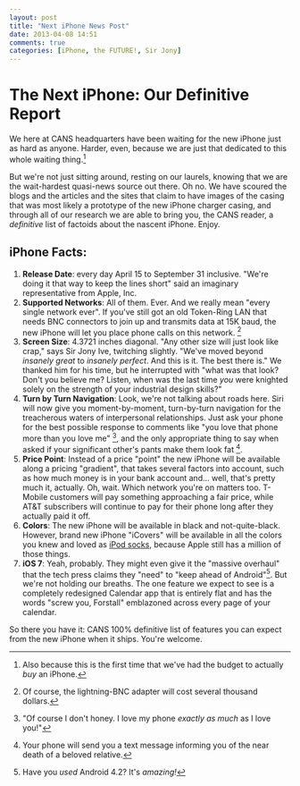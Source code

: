 ```yaml
---
layout: post
title: "Next iPhone News Post"
date: 2013-04-08 14:51
comments: true
categories: [iPhone, the FUTURE!, Sir Jony]
---
```


# The Next iPhone: Our Definitive Report

We here at CANS headquarters have been waiting for the new iPhone just as hard as anyone. Harder, even, because we are just that dedicated to this whole waiting thing.[^1]

But we're not just sitting around, resting on our laurels, knowing that we are the wait-hardest quasi-news source out there. Oh no. We have scoured the blogs and the articles and the sites that claim to have images of the casing that was most likely a prototype of the new iPhone charger casing, and through all of our research we are able to bring you, the CANS reader, a *definitive* list of factoids about the nascent iPhone. Enjoy.

## iPhone Facts:

1. **Release Date**: every day April 15 to September 31 inclusive. "We're doing it that way to keep the lines short" said an imaginary representative from Apple, Inc.
1. **Supported Networks**: All of them. Ever. And we really mean "every single network ever". If you've still got an old Token-Ring LAN that needs BNC connectors to join up and transmits data at 15K baud, the new iPhone will let you place phone calls on this network. [^2]
1. **Screen Size**: 4.3721 inches diagonal. "Any other size will just look like crap," says Sir Jony Ive, twitching slightly. "We've moved beyond *insanely great* to *insanely perfect*. And this is it. The best there is." We thanked him for his time, but he interrupted with "what was that look? Don't you believe me? Listen, when was the last time *you* were knighted solely on the strength of your industrial design skills?"
1. **Turn by Turn Navigation**: Look, we're not talking about roads here. Siri will now give you moment-by-moment, turn-by-turn navigation for the treacherous waters of interpersonal relationships. Just ask your phone for the best possible response to comments like "you love that phone more than you love me" [^3], and the only appropriate thing to say when asked if your significant other's pants make them look fat [^4]. 
1. **Price Point**: Instead of a price "point" the new iPhone will be available along a pricing "gradient", that takes several factors into account, such as how much money is in your bank account and… well, that's pretty much it, actually. Oh, wait. Which network you're on matters too. T-Mobile customers will pay something approaching a fair price, while AT&T subscribers will continue to pay for their phone long after they actually paid it off. 
1. **Colors**: The new iPhone will be available in black and not-quite-black. However, brand new iPhone "iCovers" will be available in all the colors you knew and loved as [iPod socks][1], because Apple still has a million of those things.
1. **iOS 7**: Yeah, probably. They might even give it the "massive overhaul" that the tech press claims they "need" to "keep ahead of Android"[^5]. But we're not holding our breaths. The one feature we expect to see is a completely redesigned Calendar app that is entirely flat and has the words "screw you, Forstall" emblazoned across every page of your calendar.

So there you have it: CANS 100% definitive list of features you can expect from the new iPhone when it ships. You're welcome.

[^1]: Also because this is the first time that we've had the budget to actually *buy* an iPhone.
[^2]: Of course, the lightning-BNC adapter will cost several thousand dollars.
[^3]: "Of course I don't honey. I love my phone *exactly as much* as I love you!"
[^4]: Your phone will send you a text message informing you of the near death of a beloved relative.
[^5]: Have you *used* Android 4.2? It's *amazing!*

[1]:  assets/socks.jpg

